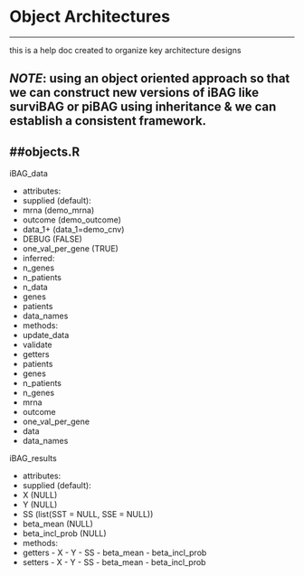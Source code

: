 # Object Architectures
---
this is a help doc created to organize key architecture designs

*NOTE*: using an object oriented approach so that we can construct new versions
of iBAG like surviBAG or piBAG using inheritance & we can establish a consistent
 framework.
----------
##objects.R
----------
iBAG_data
 - attributes:
  - supplied (default):
   - mrna (demo_mrna)
   - outcome (demo_outcome)
   - data_1+ (data_1=demo_cnv)
   - DEBUG (FALSE)
   - one_val_per_gene (TRUE)
  - inferred:
   - n_genes
   - n_patients
   - n_data
   - genes
   - patients
   - data_names
 - methods:
  - update_data
  - validate
  - getters
   - patients
   - genes
   - n_patients
   - n_genes
   - mrna
   - outcome
   - one_val_per_gene
   - data
   - data_names

iBAG_results
 - attributes:
  - supplied (default):
   - X (NULL)
   - Y (NULL)
   - SS (list(SST = NULL, SSE = NULL))
   - beta_mean (NULL)
   - beta_incl_prob (NULL)
  - methods:
   - getters
    - X
    - Y
    - SS
    - beta_mean
    - beta_incl_prob
   - setters
    - X
    - Y
    - SS
    - beta_mean
    - beta_incl_prob

